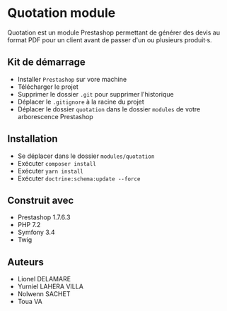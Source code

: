 # Quotation module

Quotation est un module Prestashop permettant de générer des devis au format PDF 
pour un client avant de passer d'un ou plusieurs produit·s.

## Kit de démarrage
* Installer `Prestashop` sur vore machine
* Télécharger le projet
* Supprimer le dossier `.git` pour supprimer l'historique
* Déplacer le `.gitignore` à la racine du projet
* Déplacer le dossier `quotation` dans le dossier `modules` de votre arborescence Prestashop


## Installation
* Se déplacer dans le dossier `modules/quotation`
* Exécuter `composer install`
* Exécuter `yarn install`
* Exécuter `doctrine:schema:update --force`

## Construit avec
* Prestashop 1.7.6.3
* PHP 7.2
* Symfony 3.4
* Twig

## Auteurs
* Lionel DELAMARE
* Yurniel LAHERA VILLA   
* Nolwenn SACHET  
* Toua VA
